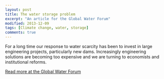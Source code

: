 ```yaml
---
layout: post
title: The water storage problem
excerpt: "An article for the Global Water Forum"
modified: 2013-12-09
tags: [Climate change, water, storage]
comments: true
---
```


<p>For a long time our response to water scarcity has been to invest in large engineering projects, particularly new dams. Increasingly engineering solutions are becoming too expensive and we are turning to economists and institutional reforms.</p>

<a href="http://www.globalwaterforum.org/2013/12/09/the-water-storage-problem/">Read more at the Global Water Forum</a>
